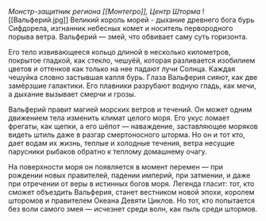 *Монстр-защитник региона [[Монтегро]], Центр Шторма* 
![[Вальферий.jpg]]
Великий король морей - дыхание древнего бога бурь Сифдорела, изгнанник небесных комет и носитель первородного порыва ветра. Вальферий — змей, что обвивает саму суть горизонта.

Его тело извивающееся кольцо длиной в несколько километров, покрытое гладкой, как стекло, чешуёй, которая разливается изобилием цветов и оттенков как только на нее падают лучи Солнца. Каждая чешуйка словно застывшая капля бурь. Глаза Вальферия сияют, как две замёрзшие галактики. Его плавники разрубают водную гладь, как мечи, а дыхание вызывает смерчи и грозы.

Вальферий правит магией морских ветров и течений. Он может одним движением тела изменить климат целого моря. Его укус ломает фрегаты, как щепки, а его шёпот — наваждение, заставляющее моряков видеть штиль даже в разгар смертоносного шторма. Но он и тот кто, дает водам их жизнь, теплые и холодные течения, ветра несущие парусники рыбаков обратно к теплому домашнему очагу. 

На поверхности моря он появляется в момент перемен — при рождении новых правителей, падении империй, при затмении, и даже при отречении от веры в истинных богов моря. Легенда гласит: тот, кто сможет объездить Вальферия, станет вестником новой эпохи, королем шторомов и правителем Океана Девяти Циклов. Но тот, кто попытается без воли самого змея — исчезнет среди волн, как пыль среди штормов.

